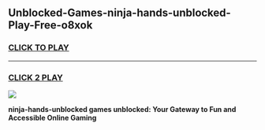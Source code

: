 
## Unblocked-Games-ninja-hands-unblocked-Play-Free-o8xok
<h3>
<a href="https://premium76.site?title=ninja-hands-unblocked&ref=21A">CLICK TO PLAY</a></h3>
<hr>

<h3>
<a href="https://premium76.site?title=ninja-hands-unblocked&ref=21A">CLICK 2 PLAY</a>
  
</h3>

<a href="https://premium76.site?title=ninja-hands-unblocked&ref=21A"><img src="https://clearcache.store/games.png"></a>


**ninja-hands-unblocked games unblocked: Your Gateway to Fun and Accessible Online Gaming**
